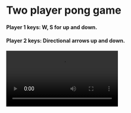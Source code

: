# Two player pong game

#### Player 1 keys: W, S for up and down. 
#### Player 2 keys: Directional arrows up and down.

![Pong-Game](pong.mp4)